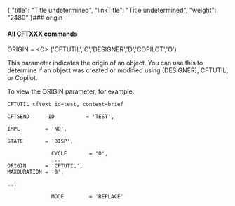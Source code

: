 {
    "title": "Title undetermined",
    "linkTitle": "Title undetermined",
    "weight": "2480"
}### origin

#### All CFTXXX commands

ORIGIN = &lt;C> ('CFTUTIL','C','DESIGNER','D','COPILOT','O')

This parameter indicates the origin of an object. You can use this to determine if an object was created or modified using (DESIGNER), CFTUTIL, or Copilot.

To view the ORIGIN parameter, for example:



    CFTUTIL cftext id=test, content=brief
     
    CFTSEND      ID          = 'TEST',
                  
    IMPL        = 'NO',
                  
    STATE       = 'DISP',

                  CYCLE       = '0',
                  ...
    ORIGIN      = 'CFTUTIL',
    MAXDURATION = '0',
                  
    ...

                  MODE        = 'REPLACE'
